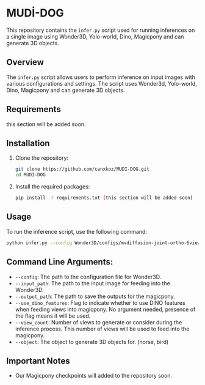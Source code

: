 # MUDİ-DOG

This repository contains the `infer.py` script used for running inferences on a single image using Wonder3D, Yolo-world, Dino, Magicpony and can generate 3D objects.

## Overview

The `infer.py` script allows users to perform inference on input images with various configurations and settings. The script uses Wonder3d, Yolo-world, Dino, Magicpony and can generate 3D objects.

## Requirements

this section will be added soon.

## Installation

1. Clone the repository:

    ```bash
    git clone https://github.com/canxkoz/MUDI-DOG.git
    cd MUDI-DOG
    ```

2. Install the required packages:

    ```bash
    pip install -r requirements.txt (this section will be added soon)
    ```

## Usage

To run the inference script, use the following command:

```bash
python infer.py --config Wonder3D/configs/mvdiffusion-joint-ortho-6views.yaml --input_path examples/horse.jpg --output_path magicpony_inputs --use_dino_features --view_count 3 --object horse

```
## Command Line Arguments:

- `--config`: The path to the configuration file for Wonder3D.
- `--input_path`: The path to the input image for feeding into the Wonder3D.
- `--output_path`: The path to save the outputs for the magicpony.
- `--use_dino_features`: Flag to indicate whether to use DINO features when feeding views into magicpony. No argument needed, presence of the flag means it will be used.
- `--view_count`: Number of views to generate or consider during the inference process. This number of views will be used to feed into the magicpony.
- `--object`: The object to generate 3D objects for. (horse, bird)


## Important Notes

- Our Magicpony checkpoints will added to the repository soon.
